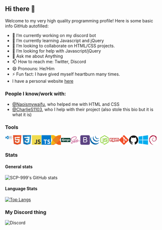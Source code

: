 ## Hi there 👋
Welcome to my very high quality programming profile! Here is some basic info GitHub autofilled:
- 🔭 I’m currently working on my discord bot
- 🌱 I’m currently learning Javascript and jQuery
- 👯 I’m looking to collaborate on HTML/CSS projects.
- 🤔 I’m looking for help with Javascript/jQuery 
- 💬 Ask me about Anything 
- 📫 How to reach me: Twitter, Discord
- 😄 Pronouns: He/Him
- ⚡ Fun fact: I have gived myself heartburn many times.
- I have a personal website [here](https://theblobscp.github.io)
### People I know/work with:
- [@Naoismywaifu](https://github.com/Naoismywaifu), who helped me with HTML and CSS
- [@CharlieS1103](https://github.com/CharlieS1103), who I help with their project (also stole this bio but it is what it is)

### Tools
<div style="display: flex;">
<a href="https://code.visualstudio.com/">
<img src="https://raw.githubusercontent.com/devicons/devicon/master/icons/vscode/vscode-original.svg" width="32" length="32" alt="Visual Studio Code" />
</a>
<a href="https://atom.io/">
<img src="https://raw.githubusercontent.com/devicons/devicon/master/icons/atom/atom-original.svg" width="32" length="32" alt="Atom" />
</a>
<img src="https://raw.githubusercontent.com/devicons/devicon/master/icons/html5/html5-original.svg" width="32" length="32" alt="HTML5" />
<img src="https://raw.githubusercontent.com/devicons/devicon/master/icons/css3/css3-original.svg" width="32" length="32" alt="CSS3" />
<img src="https://raw.githubusercontent.com/devicons/devicon/master/icons/javascript/javascript-original.svg" width="32" length="32" alt="JavaScript" />
<img src="https://raw.githubusercontent.com/devicons/devicon/master/icons/typescript/typescript-original.svg" width="32" length="32" alt="TypeScript" />
<img src="https://raw.githubusercontent.com/devicons/devicon/master/icons/haxe/haxe-original.svg" width="32" length="32" alt="Haxe" />
<img src="https://raw.githubusercontent.com/devicons/devicon/master/icons/django/django-original.svg" width="32" length="32" alt="Django" />
<img src="https://raw.githubusercontent.com/devicons/devicon/master/icons/sass/sass-original.svg" width="32" length="32" alt="Sass" />
<img src="https://raw.githubusercontent.com/devicons/devicon/master/icons/bootstrap/bootstrap-plain.svg" width="32" length="32" alt="Bootstrap" />
<img src="https://raw.githubusercontent.com/devicons/devicon/master/icons/jquery/jquery-original.svg" width="32" length="32" alt="jQuery" />
<img src="https://raw.githubusercontent.com/devicons/devicon/master/icons/nodejs/nodejs-original.svg" width="32" length="32" alt="Node.js" />
<img src="https://raw.githubusercontent.com/devicons/devicon/master/icons/npm/npm-original-wordmark.svg" width="32" length="32" alt="npm" />
<img src="https://raw.githubusercontent.com/devicons/devicon/master/icons/git/git-original.svg" width="32" length="32" alt= "Git" />
<img src="https://raw.githubusercontent.com/devicons/devicon/master/icons/github/github-original.svg" width="32" length="32" alt="GitHub" />
<img src="https://raw.githubusercontent.com/devicons/devicon/master/icons/windows8/windows8-original.svg" width="32" length="32" alt="Windows 10" />
<img src="https://raw.githubusercontent.com/devicons/devicon/master/icons/debian/debian-original.svg" width="32" length="32" alt="Debian" />
</div>

### Stats
#### General stats
![SCP-999's GitHub stats](https://github-readme-stats.vercel.app/api?username=theblobscp&count_private=true&show_icons=true&theme=radical)

#### Language Stats
[![Top Langs](https://github-readme-stats.vercel.app/api/top-langs/?username=theblobscp&count_private=true&show_icons=true&theme=radical)](https://github.com/anuraghazra/github-readme-stats)
 
### My Discord thing
![Discord](https://discord.c99.nl/widget/theme-1/718291524130963550.png)
